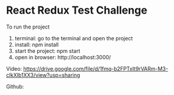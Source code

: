# React Redux Test Challenge

To run the project

1. terminal:  go to the terminal and open the project
2. install: npm install
3. start the project: npm start
4. open in browser: http://localhost:3000/

Video:
https://drive.google.com/file/d/1fmq-b2FPTxIt9rVARm-M3-cIkXIb1XX3/view?usp=sharing

Github:


